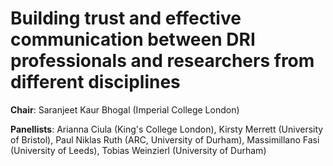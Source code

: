 # Building trust and effective communication between DRI professionals and researchers from different disciplines

**Chair**: Saranjeet Kaur Bhogal (Imperial College London)

**Panellists**:
Arianna Ciula (King's College London),
Kirsty Merrett (University of Bristol),
Paul Niklas Ruth (ARC, University of Durham),
Massimillano Fasi (University of Leeds),
Tobias Weinzierl (University of Durham)

